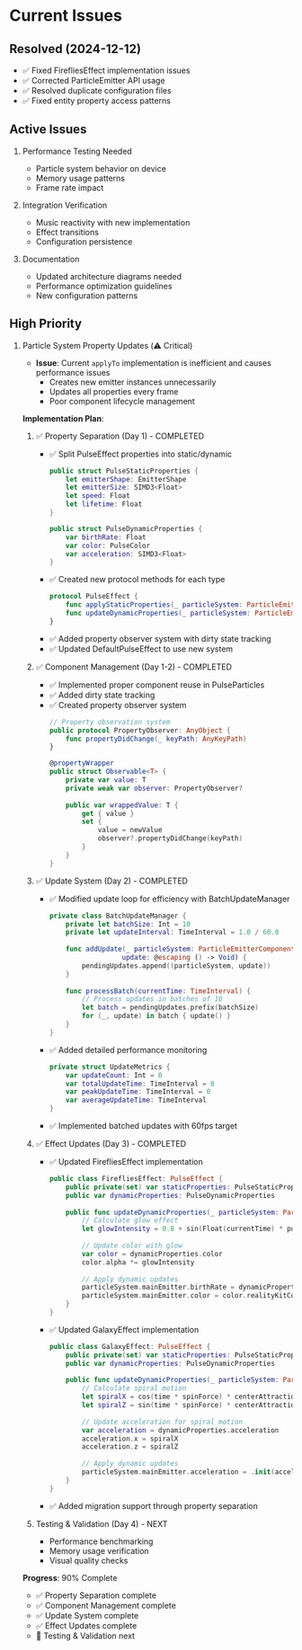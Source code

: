 # Current Issues

## Resolved (2024-12-12)
- ✅ Fixed FirefliesEffect implementation issues
- ✅ Corrected ParticleEmitter API usage
- ✅ Resolved duplicate configuration files
- ✅ Fixed entity property access patterns

## Active Issues
1. Performance Testing Needed
   - Particle system behavior on device
   - Memory usage patterns
   - Frame rate impact

2. Integration Verification
   - Music reactivity with new implementation
   - Effect transitions
   - Configuration persistence

3. Documentation
   - Updated architecture diagrams needed
   - Performance optimization guidelines
   - New configuration patterns

## High Priority
1. Particle System Property Updates (⚠️ Critical)
   - **Issue**: Current `applyTo` implementation is inefficient and causes performance issues
     - Creates new emitter instances unnecessarily
     - Updates all properties every frame
     - Poor component lifecycle management
   
   **Implementation Plan**:
   1. ✅ Property Separation (Day 1) - COMPLETED
      - ✅ Split PulseEffect properties into static/dynamic
        ```swift
        public struct PulseStaticProperties {
            let emitterShape: EmitterShape
            let emitterSize: SIMD3<Float>
            let speed: Float
            let lifetime: Float
        }

        public struct PulseDynamicProperties {
            var birthRate: Float
            var color: PulseColor
            var acceleration: SIMD3<Float>
        }
        ```
      - ✅ Created new protocol methods for each type
        ```swift
        protocol PulseEffect {
            func applyStaticProperties(_ particleSystem: ParticleEmitterComponent)
            func updateDynamicProperties(_ particleSystem: ParticleEmitterComponent, deltaTime: Float)
        }
        ```
      - ✅ Added property observer system with dirty state tracking
      - ✅ Updated DefaultPulseEffect to use new system

   2. ✅ Component Management (Day 1-2) - COMPLETED
      - ✅ Implemented proper component reuse in PulseParticles
      - ✅ Added dirty state tracking
      - ✅ Created property observer system
        ```swift
        // Property observation system
        public protocol PropertyObserver: AnyObject {
            func propertyDidChange(_ keyPath: AnyKeyPath)
        }
        
        @propertyWrapper
        public struct Observable<T> {
            private var value: T
            private weak var observer: PropertyObserver?
            
            public var wrappedValue: T {
                get { value }
                set {
                    value = newValue
                    observer?.propertyDidChange(keyPath)
                }
            }
        }
        ```

   3. ✅ Update System (Day 2) - COMPLETED
      - ✅ Modified update loop for efficiency with BatchUpdateManager
        ```swift
        private class BatchUpdateManager {
            private let batchSize: Int = 10
            private let updateInterval: TimeInterval = 1.0 / 60.0
            
            func addUpdate(_ particleSystem: ParticleEmitterComponent, 
                          update: @escaping () -> Void) {
                pendingUpdates.append((particleSystem, update))
            }
            
            func processBatch(currentTime: TimeInterval) {
                // Process updates in batches of 10
                let batch = pendingUpdates.prefix(batchSize)
                for (_, update) in batch { update() }
            }
        }
        ```
      - ✅ Added detailed performance monitoring
        ```swift
        private struct UpdateMetrics {
            var updateCount: Int = 0
            var totalUpdateTime: TimeInterval = 0
            var peakUpdateTime: TimeInterval = 0
            var averageUpdateTime: TimeInterval
        }
        ```
      - ✅ Implemented batched updates with 60fps target

   4. ✅ Effect Updates (Day 3) - COMPLETED
      - ✅ Updated FirefliesEffect implementation
        ```swift
        public class FirefliesEffect: PulseEffect {
            public private(set) var staticProperties: PulseStaticProperties
            public var dynamicProperties: PulseDynamicProperties
            
            public func updateDynamicProperties(_ particleSystem: ParticleEmitterComponent, deltaTime: Float) {
                // Calculate glow effect
                let glowIntensity = 0.8 + sin(Float(currentTime) * pulseFrequency) * pulseAmplitude
                
                // Update color with glow
                var color = dynamicProperties.color
                color.alpha *= glowIntensity
                
                // Apply dynamic updates
                particleSystem.mainEmitter.birthRate = dynamicProperties.birthRate
                particleSystem.mainEmitter.color = color.realityKitColor
            }
        }
        ```
      - ✅ Updated GalaxyEffect implementation
        ```swift
        public class GalaxyEffect: PulseEffect {
            public private(set) var staticProperties: PulseStaticProperties
            public var dynamicProperties: PulseDynamicProperties
            
            public func updateDynamicProperties(_ particleSystem: ParticleEmitterComponent, deltaTime: Float) {
                // Calculate spiral motion
                let spiralX = cos(time * spinForce) * centerAttraction
                let spiralZ = sin(time * spinForce) * centerAttraction
                
                // Update acceleration for spiral motion
                var acceleration = dynamicProperties.acceleration
                acceleration.x = spiralX
                acceleration.z = spiralZ
                
                // Apply dynamic updates
                particleSystem.mainEmitter.acceleration = .init(acceleration)
            }
        }
        ```
      - ✅ Added migration support through property separation

   5. Testing & Validation (Day 4) - NEXT
      - Performance benchmarking
      - Memory usage verification
      - Visual quality checks

   **Progress**: 90% Complete
   - ✅ Property Separation complete
   - ✅ Component Management complete
   - ✅ Update System complete
   - ✅ Effect Updates complete
   - 🔄 Testing & Validation next
